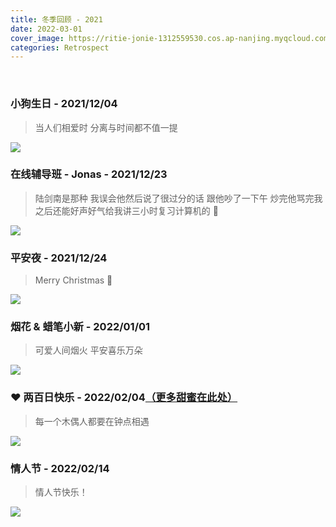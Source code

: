 ```yaml
---
title: 冬季回顾 - 2021
date: 2022-03-01
cover_image: https://ritie-jonie-1312559530.cos.ap-nanjing.myqcloud.com/posts/20220301-cover.jpg
categories: Retrospect
---
```


<br>
<div>
    <img style="height: 0; width: 0" src="https://ritie-jonie-1312559530.cos.ap-nanjing.myqcloud.com/posts/20220301-cover.jpg" ></img>
</div>

### 小狗生日 - 2021/12/04
<blockquote>
    <p>当人们相爱时 分离与时间都不值一提</p>
</blockquote>

![](https://ritie-jonie-1312559530.cos.ap-nanjing.myqcloud.com/posts/20220301-01.jpg)
<br>

### 在线辅导班 - Jonas - 2021/12/23
<blockquote>
    <p>陆剑南是那种 我误会他然后说了很过分的话  跟他吵了一下午 炒完他骂完我之后还能好声好气给我讲三小时复习计算机的 🥺</p>
</blockquote>

![](https://ritie-jonie-1312559530.cos.ap-nanjing.myqcloud.com/posts/20220301-02.jpg)
<br>

### 平安夜 - 2021/12/24
<blockquote>
    <p>Merry Christmas 🎄</p>
</blockquote>

![](https://ritie-jonie-1312559530.cos.ap-nanjing.myqcloud.com/posts/20220301-03.jpg)
<br>

### 烟花 & 蜡笔小新 - 2022/01/01
<blockquote>
    <p>可爱人间烟火 平安喜乐万朵</p>
</blockquote>

![](https://ritie-jonie-1312559530.cos.ap-nanjing.myqcloud.com/posts/20220301-04.jpg)
<br>

### ❤ 两百日快乐 - 2022/02/04[（更多甜蜜在此处）](https://ritie-jonie.xyz/2022/02/04/ceremony-200days/)
<blockquote>
    <p>每一个木偶人都要在钟点相遇</p>
</blockquote>

![](https://ritie-jonie-1312559530.cos.ap-nanjing.myqcloud.com/posts/20220301-05.jpg)
<br>

### 情人节 - 2022/02/14
<blockquote>
    <p>情人节快乐！</p>
</blockquote>

![](https://ritie-jonie-1312559530.cos.ap-nanjing.myqcloud.com/posts/20220301-06.jpg)
<br>
